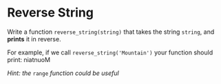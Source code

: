 # Reverse String

Write a function `reverse_string(string)` that takes the string `string`, and **prints** it in reverse.

For example, if we call `reverse_string('Mountain')` your function should print:
niatnuoM

*Hint: the* `range` *function could be useful*

